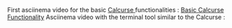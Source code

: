 First asciinema video for the basic <a href = "https://calcurse.org/"> Calcurse </a> functionalities :
<a href="https://asciinema.org/a/273524"> Basic Calcurse Functionality</a>
Asciinema video with the terminal tool similar to the Calcurse :
